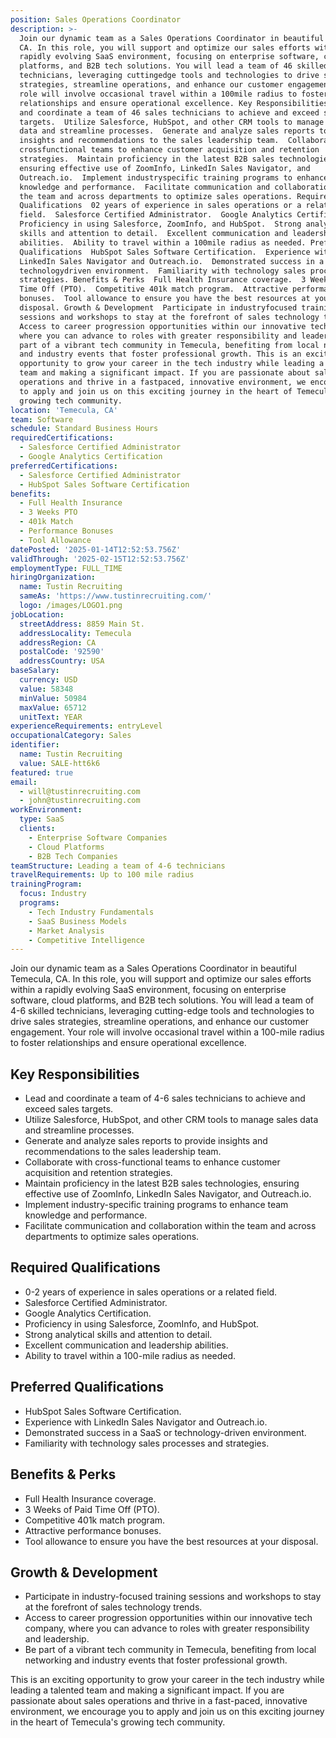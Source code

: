 ```yaml
---
position: Sales Operations Coordinator
description: >-
  Join our dynamic team as a Sales Operations Coordinator in beautiful Temecula,
  CA. In this role, you will support and optimize our sales efforts within a
  rapidly evolving SaaS environment, focusing on enterprise software, cloud
  platforms, and B2B tech solutions. You will lead a team of 46 skilled
  technicians, leveraging cuttingedge tools and technologies to drive sales
  strategies, streamline operations, and enhance our customer engagement. Your
  role will involve occasional travel within a 100mile radius to foster
  relationships and ensure operational excellence. Key Responsibilities  Lead
  and coordinate a team of 46 sales technicians to achieve and exceed sales
  targets.  Utilize Salesforce, HubSpot, and other CRM tools to manage sales
  data and streamline processes.  Generate and analyze sales reports to provide
  insights and recommendations to the sales leadership team.  Collaborate with
  crossfunctional teams to enhance customer acquisition and retention
  strategies.  Maintain proficiency in the latest B2B sales technologies,
  ensuring effective use of ZoomInfo, LinkedIn Sales Navigator, and
  Outreach.io.  Implement industryspecific training programs to enhance team
  knowledge and performance.  Facilitate communication and collaboration within
  the team and across departments to optimize sales operations. Required
  Qualifications  02 years of experience in sales operations or a related
  field.  Salesforce Certified Administrator.  Google Analytics Certification. 
  Proficiency in using Salesforce, ZoomInfo, and HubSpot.  Strong analytical
  skills and attention to detail.  Excellent communication and leadership
  abilities.  Ability to travel within a 100mile radius as needed. Preferred
  Qualifications  HubSpot Sales Software Certification.  Experience with
  LinkedIn Sales Navigator and Outreach.io.  Demonstrated success in a SaaS or
  technologydriven environment.  Familiarity with technology sales processes and
  strategies. Benefits & Perks  Full Health Insurance coverage.  3 Weeks of Paid
  Time Off (PTO).  Competitive 401k match program.  Attractive performance
  bonuses.  Tool allowance to ensure you have the best resources at your
  disposal. Growth & Development  Participate in industryfocused training
  sessions and workshops to stay at the forefront of sales technology trends. 
  Access to career progression opportunities within our innovative tech company,
  where you can advance to roles with greater responsibility and leadership.  Be
  part of a vibrant tech community in Temecula, benefiting from local networking
  and industry events that foster professional growth. This is an exciting
  opportunity to grow your career in the tech industry while leading a talented
  team and making a significant impact. If you are passionate about sales
  operations and thrive in a fastpaced, innovative environment, we encourage you
  to apply and join us on this exciting journey in the heart of Temecula's
  growing tech community.
location: 'Temecula, CA'
team: Software
schedule: Standard Business Hours
requiredCertifications:
  - Salesforce Certified Administrator
  - Google Analytics Certification
preferredCertifications:
  - Salesforce Certified Administrator
  - HubSpot Sales Software Certification
benefits:
  - Full Health Insurance
  - 3 Weeks PTO
  - 401k Match
  - Performance Bonuses
  - Tool Allowance
datePosted: '2025-01-14T12:52:53.756Z'
validThrough: '2025-02-15T12:52:53.756Z'
employmentType: FULL_TIME
hiringOrganization:
  name: Tustin Recruiting
  sameAs: 'https://www.tustinrecruiting.com/'
  logo: /images/LOGO1.png
jobLocation:
  streetAddress: 8859 Main St.
  addressLocality: Temecula
  addressRegion: CA
  postalCode: '92590'
  addressCountry: USA
baseSalary:
  currency: USD
  value: 58348
  minValue: 50984
  maxValue: 65712
  unitText: YEAR
experienceRequirements: entryLevel
occupationalCategory: Sales
identifier:
  name: Tustin Recruiting
  value: SALE-htt6k6
featured: true
email:
  - will@tustinrecruiting.com
  - john@tustinrecruiting.com
workEnvironment:
  type: SaaS
  clients:
    - Enterprise Software Companies
    - Cloud Platforms
    - B2B Tech Companies
teamStructure: Leading a team of 4-6 technicians
travelRequirements: Up to 100 mile radius
trainingProgram:
  focus: Industry
  programs:
    - Tech Industry Fundamentals
    - SaaS Business Models
    - Market Analysis
    - Competitive Intelligence
---
```



Join our dynamic team as a Sales Operations Coordinator in beautiful Temecula, CA. In this role, you will support and optimize our sales efforts within a rapidly evolving SaaS environment, focusing on enterprise software, cloud platforms, and B2B tech solutions. You will lead a team of 4-6 skilled technicians, leveraging cutting-edge tools and technologies to drive sales strategies, streamline operations, and enhance our customer engagement. Your role will involve occasional travel within a 100-mile radius to foster relationships and ensure operational excellence.

## Key Responsibilities

- Lead and coordinate a team of 4-6 sales technicians to achieve and exceed sales targets.
- Utilize Salesforce, HubSpot, and other CRM tools to manage sales data and streamline processes.
- Generate and analyze sales reports to provide insights and recommendations to the sales leadership team.
- Collaborate with cross-functional teams to enhance customer acquisition and retention strategies.
- Maintain proficiency in the latest B2B sales technologies, ensuring effective use of ZoomInfo, LinkedIn Sales Navigator, and Outreach.io.
- Implement industry-specific training programs to enhance team knowledge and performance.
- Facilitate communication and collaboration within the team and across departments to optimize sales operations.

## Required Qualifications

- 0-2 years of experience in sales operations or a related field.
- Salesforce Certified Administrator.
- Google Analytics Certification.
- Proficiency in using Salesforce, ZoomInfo, and HubSpot.
- Strong analytical skills and attention to detail.
- Excellent communication and leadership abilities.
- Ability to travel within a 100-mile radius as needed.

## Preferred Qualifications

- HubSpot Sales Software Certification.
- Experience with LinkedIn Sales Navigator and Outreach.io.
- Demonstrated success in a SaaS or technology-driven environment.
- Familiarity with technology sales processes and strategies.

## Benefits & Perks

- Full Health Insurance coverage.
- 3 Weeks of Paid Time Off (PTO).
- Competitive 401k match program.
- Attractive performance bonuses.
- Tool allowance to ensure you have the best resources at your disposal.

## Growth & Development

- Participate in industry-focused training sessions and workshops to stay at the forefront of sales technology trends.
- Access to career progression opportunities within our innovative tech company, where you can advance to roles with greater responsibility and leadership.
- Be part of a vibrant tech community in Temecula, benefiting from local networking and industry events that foster professional growth.

This is an exciting opportunity to grow your career in the tech industry while leading a talented team and making a significant impact. If you are passionate about sales operations and thrive in a fast-paced, innovative environment, we encourage you to apply and join us on this exciting journey in the heart of Temecula's growing tech community.

